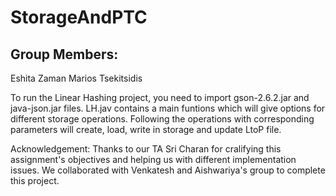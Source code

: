 # StorageAndPTC
## Group Members:
Eshita Zaman
Marios Tsekitsidis

To run the Linear Hashing project, you need to import gson-2.6.2.jar and java-json.jar files. LH.jav contains a main funtions which will give options for different storage operations. Following the operations with corresponding parameters will create, load, write in storage and update LtoP file.

Acknowledgement: 
Thanks to our TA Sri Charan for cralifying this assignment's objectives and helping us with different implementation issues. We collaborated with Venkatesh and Aishwariya's group to complete this project.